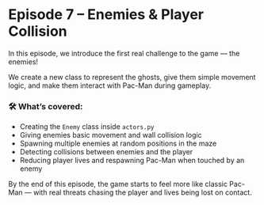# Episode 7 – Enemies & Player Collision

In this episode, we introduce the first real challenge to the game — the enemies!

We create a new class to represent the ghosts, give them simple movement logic, and make them interact with Pac-Man during gameplay.

### 🛠️ What’s covered:
- Creating the `Enemy` class inside `actors.py`
- Giving enemies basic movement and wall collision logic
- Spawning multiple enemies at random positions in the maze
- Detecting collisions between enemies and the player
- Reducing player lives and respawning Pac-Man when touched by an enemy

By the end of this episode, the game starts to feel more like classic Pac-Man — with real threats chasing the player and lives being lost on contact.
